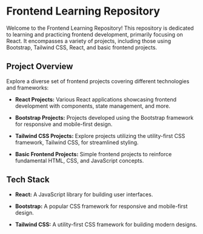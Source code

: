 # Frontend Learning Repository

Welcome to the Frontend Learning Repository! This repository is dedicated to learning and practicing frontend development, primarily focusing on React. It encompasses a variety of projects, including those using Bootstrap, Tailwind CSS, React, and basic frontend projects.

## Project Overview

Explore a diverse set of frontend projects covering different technologies and frameworks:

- **React Projects:** Various React applications showcasing frontend development with components, state management, and more.

- **Bootstrap Projects:** Projects developed using the Bootstrap framework for responsive and mobile-first design.

- **Tailwind CSS Projects:** Explore projects utilizing the utility-first CSS framework, Tailwind CSS, for streamlined styling.

- **Basic Frontend Projects:** Simple frontend projects to reinforce fundamental HTML, CSS, and JavaScript concepts.

## Tech Stack

- **React:** A JavaScript library for building user interfaces.

- **Bootstrap:** A popular CSS framework for responsive and mobile-first design.

- **Tailwind CSS:** A utility-first CSS framework for building modern designs.


